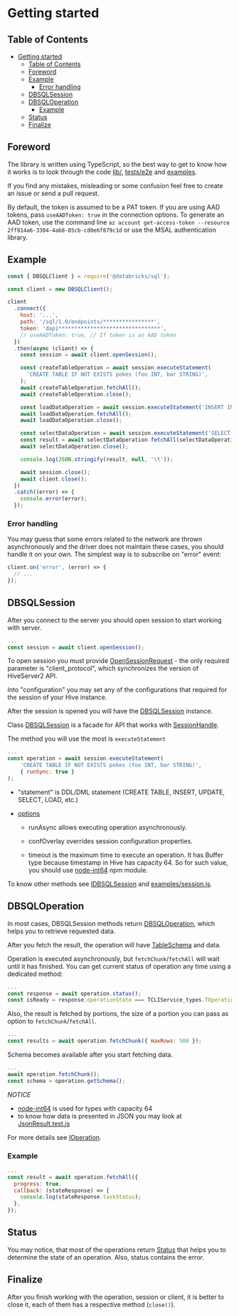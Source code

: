 # Getting started

## Table of Contents

- [Getting started](#getting-started)
  - [Table of Contents](#table-of-contents)
  - [Foreword](#foreword)
  - [Example](#example)
    - [Error handling](#error-handling)
  - [DBSQLSession](#dbsqlsession)
  - [DBSQLOperation](#dbsqloperation)
    - [Example](#example-1)
  - [Status](#status)
  - [Finalize](#finalize)

## Foreword

The library is written using TypeScript, so the best way to get to know how it works is to look through the code [lib/](/lib/), [tests/e2e](/tests/e2e/) and [examples](/examples).

If you find any mistakes, misleading or some confusion feel free to create an issue or send a pull request.

By default, the token is assumed to be a PAT token. If you are using AAD tokens, pass `useAADToken: true` in the connection options. To generate an AAD token, use the command line `az account get-access-token --resource 2ff814a6-3304-4ab8-85cb-cd0e6f879c1d` or use the MSAL authentication library.

## Example

```javascript
const { DBSQLClient } = require('@databricks/sql');

const client = new DBSQLClient();

client
  .connect({
    host: '...',
    path: '/sql/1.0/endpoints/****************',
    token: 'dapi********************************',
    // useAADToken: true, // If token is an AAD token
  })
  .then(async (client) => {
    const session = await client.openSession();

    const createTableOperation = await session.executeStatement(
      'CREATE TABLE IF NOT EXISTS pokes (foo INT, bar STRING)',
    );
    await createTableOperation.fetchAll();
    await createTableOperation.close();

    const loadDataOperation = await session.executeStatement('INSERT INTO pokes VALUES(123, "Hello, world!"');
    await loadDataOperation.fetchAll();
    await loadDataOperation.close();

    const selectDataOperation = await session.executeStatement('SELECT * FROM pokes', { runAsync: true });
    const result = await selectDataOperation.fetchAll(selectDataOperation);
    await selectDataOperation.close();

    console.log(JSON.stringify(result, null, '\t'));

    await session.close();
    await client.close();
  })
  .catch((error) => {
    console.error(error);
  });
```

### Error handling

You may guess that some errors related to the network are thrown asynchronously and the driver does not maintain these cases, you should handle it on your own. The simplest way is to subscribe on "error" event:

```javascript
client.on('error', (error) => {
  // ...
});
```

## DBSQLSession

After you connect to the server you should open session to start working with server.

```javascript
...
const session = await client.openSession();
```

To open session you must provide [OpenSessionRequest](/lib/hive/Commands/OpenSessionCommand.ts#L20) - the only required parameter is "client_protocol", which synchronizes the version of HiveServer2 API.

Into "configuration" you may set any of the configurations that required for the session of your Hive instance.

After the session is opened you will have the [DBSQLSession](/lib/DBSQLSession.ts) instance.

Class [DBSQLSession](/lib/DBSQLSession.ts) is a facade for API that works with [SessionHandle](/lib/hive/Types/index.ts#L77).

The method you will use the most is `executeStatement`

```javascript
...
const operation = await session.executeStatement(
    'CREATE TABLE IF NOT EXISTS pokes (foo INT, bar STRING)',
    { runSync: true }
);
```

- "statement" is DDL/DML statement (CREATE TABLE, INSERT, UPDATE, SELECT, LOAD, etc.)

- [options](/lib/contracts/IDBSQLSession.ts#L14)

  - runAsync allows executing operation asynchronously.

  - confOverlay overrides session configuration properties.

  - timeout is the maximum time to execute an operation. It has Buffer type because timestamp in Hive has capacity 64. So for such value, you should use [node-int64](https://www.npmjs.com/package/node-int64) npm module.

To know other methods see [IDBSQLSession](/lib/contracts/IDBSQLSession.ts) and [examples/session.js](/examples/session.js).

## DBSQLOperation

In most cases, DBSQLSession methods return [DBSQLOperation](/lib/DBSQLOperation.ts), which helps you to retrieve requested data.

After you fetch the result, the operation will have [TableSchema](/lib/hive/Types/index.ts#L143) and data.

Operation is executed asynchronously, but `fetchChunk`/`fetchAll` will wait until it has finished. You can
get current status of operation any time using a dedicated method:

```javascript
...
const response = await operation.status();
const isReady = response.operationState === TCLIService_types.TOperationState.FINISHED_STATE;
```

Also, the result is fetched by portions, the size of a portion you can pass as option to `fetchChunk`/`fetchAll`.

```javascript
...
const results = await operation.fetchChunk({ maxRows: 500 });
```

Schema becomes available after you start fetching data.

```javascript
...
await operation.fetchChunk();
const schema = operation.getSchema();
```

_NOTICE_

- [node-int64](https://www.npmjs.com/package/node-int64) is used for types with capacity 64
- to know how data is presented in JSON you may look at [JsonResult.test.js](/tests/unit/result/JsonResult.test.js)

For more details see [IOperation](/lib/contracts/IOperation.ts).

### Example

```javascript
...
const result = await operation.fetchAll({
  progress: true,
  callback: (stateResponse) => {
    console.log(stateResponse.taskStatus);
  },
});
```

## Status

You may notice, that most of the operations return [Status](/lib/dto/Status.ts) that helps you to determine the state of an operation. Also, status contains the error.

## Finalize

After you finish working with the operation, session or client, it is better to close it, each of them has a respective method (`close()`).
